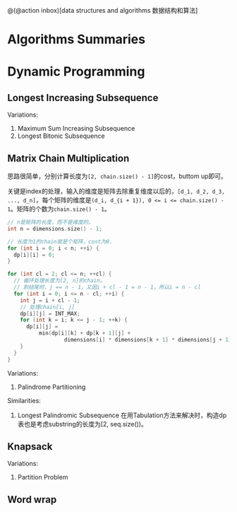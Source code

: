 @(@action inbox)[data structures and algorithms 数据结构和算法]

# Algorithms Summaries

# Dynamic Programming

## Longest Increasing Subsequence

Variations:

1. Maximum Sum Increasing Subsequence
2. Longest Bitonic Subsequence

## Matrix Chain Multiplication

思路很简单，分别计算长度为`[2, chain.size() - 1]`的cost，buttom up即可。

关键是index的处理，输入的维度是矩阵去除重复维度以后的，`[d_1, d_2, d_3, ..., d_n]`，每个矩阵的维度是`(d_i, d_{i + 1}), 0 <= i <= chain.size() - 1`。矩阵的个数为`chain.size() - 1`。

```cpp
// n是矩阵的长度，而不是维度的。
int n = dimensions.size() - 1;

// 长度为1的chain就是个矩阵，cost为0.
for (int i = 0; i < n; ++i) {
  dp[i][i] = 0;
}

for (int cl = 2; cl <= n; ++cl) {
  // 循环处理长度为[2, n]的chain。
  // 到结尾时，j == n - 1，又因i + cl - 1 = n - 1，所以i = n - cl
  for (int i = 0; i <= n - cl; ++i) {
    int j = i + cl - 1;
    // 处理chain[i, j]
    dp[i][j] = INT_MAX;
    for (int k = i; k <= j - 1; ++k) {
      dp[i][j] =
          min(dp[i][k] + dp[k + 1][j] +
                  dimensions[i] * dimensions[k + 1] * dimensions[j + 1], dp[i][j]);
    }
  }
}
```

Variations:

1. Palindrome Partitioning

Similarities:

1. Longest Palindromic Subsequence
在用Tabulation方法来解决时，构造dp表也是考虑substring的长度为[2, seq.size())。

## Knapsack

Variations:

1. Partition Problem

## Word wrap